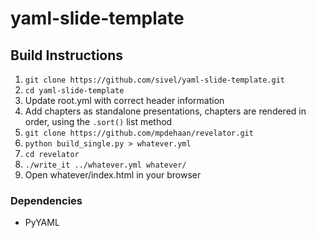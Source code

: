 # yaml-slide-template

## Build Instructions

1. `git clone https://github.com/sivel/yaml-slide-template.git`
1. `cd yaml-slide-template`
1. Update root.yml with correct header information
1. Add chapters as standalone presentations, chapters are rendered in order, using the `.sort()` list method
1. `git clone https://github.com/mpdehaan/revelator.git`
1. `python build_single.py > whatever.yml`
1. `cd revelator`
1. `./write_it ../whatever.yml whatever/`
1. Open whatever/index.html in your browser

### Dependencies

* PyYAML
